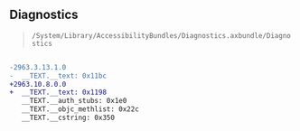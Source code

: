 ## Diagnostics

> `/System/Library/AccessibilityBundles/Diagnostics.axbundle/Diagnostics`

```diff

-2963.3.13.1.0
-  __TEXT.__text: 0x11bc
+2963.10.8.0.0
+  __TEXT.__text: 0x1198
   __TEXT.__auth_stubs: 0x1e0
   __TEXT.__objc_methlist: 0x22c
   __TEXT.__cstring: 0x350

```

